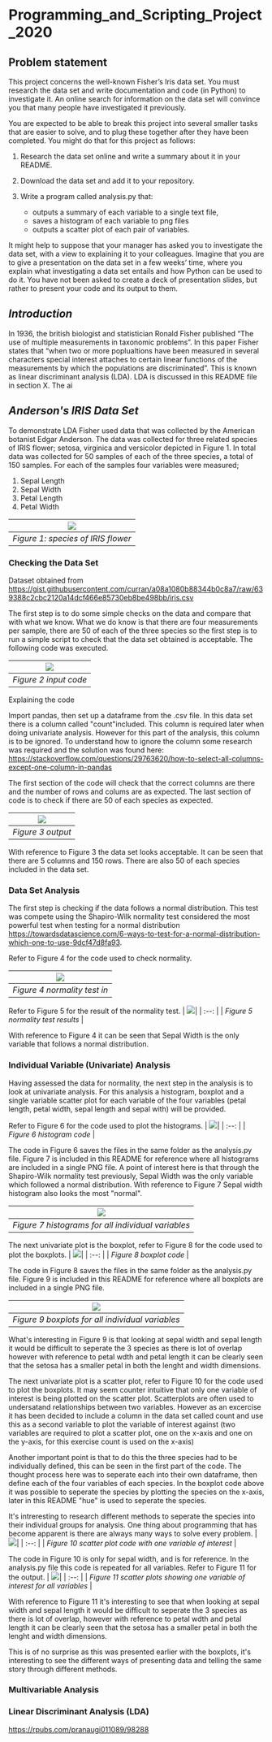 # Programming_and_Scripting_Project_2020

## Problem statement 
This project concerns the well-known Fisher’s Iris data set. You must research
the data set and write documentation and code (in Python) to investigate it. An
online search for information on the data set will convince you that many people have
investigated it previously.

You are expected to be able to break this project into several smaller tasks that are
easier to solve, and to plug these together after they have been completed. You might
do that for this project as follows:

1. Research the data set online and write a summary about it in your README.
2. Download the data set and add it to your repository.
3. Write a program called analysis.py that:

    * outputs a summary of each variable to a single text file,
    * saves a histogram of each variable to png files
    * outputs a scatter plot of each pair of variables.

It might help to suppose that your manager has asked you to investigate the data
set, with a view to explaining it to your colleagues. Imagine that you are to give a
presentation on the data set in a few weeks’ time, where you explain what investigating
a data set entails and how Python can be used to do it. You have not been asked to
create a deck of presentation slides, but rather to present your code and its output to
them.

## *Introduction*
In 1936, the british biologist and statistician Ronald Fisher published “The use of multiple measurements in taxonomic problems”. In this paper Fisher states that “when two or more poplualtions have been measured in several characters special interest attaches to certain linear functions of the measurements by which the populations are discriminated”. This is known as linear discriminant analysis (LDA). LDA is discussed in this README file in section X. The ai

## *Anderson's IRIS Data Set*
To demonstrate LDA Fisher used data that was collected by the American botanist Edgar Anderson. The data was collected for three related species of IRIS flower; setosa, virginica and versicolor depicted in Figure 1. In total data was collected for 50 samples of each of the three species, a total of 150 samples. For each of the samples four variables were measured;
1. Sepal Length
2. Sepal Width
3. Petal Length
4. Petal Width

|![](Setosa_Versicolor,_Virginica_named.PNG)|
| :--: |
| *Figure 1: species of IRIS flower* |



### Checking the Data Set
Dataset obtained from https://gist.githubusercontent.com/curran/a08a1080b88344b0c8a7/raw/639388c2cbc2120a14dcf466e85730eb8be498bb/iris.csv

The first step is to do some simple checks on the data and compare that with what we know. What we do know is that there are four measurements per sample, there are 50 of each of the three species so the first step is to run a simple script to check that the data set obtained is acceptable. The following code was executed.

|![](IRIS_data_in.PNG)|
| :--: |
| *Figure 2 input code* |


Explaining the code

Import pandas, then set up a dataframe from the .csv file. In this data set there is a column called "count"included. This column is required later when doing univariate analysis. However for this part of the analysis, this column is to be ignored. To understand how to ignore the column some research was required and the solution was found here: https://stackoverflow.com/questions/29763620/how-to-select-all-columns-except-one-column-in-pandas

 The first section of the code will check that the correct columns are there and the number of rows and colums are as expected. The last section of code is to check  if there are 50 of each species as expected.

| ![](IRIS_data_out.PNG)|
| :--: |
| *Figure 3 output* |

With reference to Figure 3 the data set looks acceptable. It can be seen that there are 5 columns and 150 rows. There are also 50 of each species included in the data set.

### Data Set Analysis
The first step is checking if the data follows a normal distribution. This test was compete using the Shapiro-Wilk normality test  considered the most powerful test when testing for a normal distribution https://towardsdatascience.com/6-ways-to-test-for-a-normal-distribution-which-one-to-use-9dcf47d8fa93.

Refer to Figure 4 for the code used to check normality.

| ![](Normality_test_in.PNG)|
| :--: |
| *Figure 4 normality test in* |


Refer to Figure 5 for the result of the normality test.
| ![](Normality_test_out.PNG)|
| :--: |
| *Figure 5 normality test results* |

With reference to Figure 4 it can be seen that Sepal Width is the only variable that follows a normal distribution.

### Individual Variable (Univariate) Analysis

Having assessed the data for normality, the next step in the analysis is to look at univariate analysis. For this analysis a histogram, boxplot and a single variable scatter plot for each variable of the four variables (petal length, petal width, sepal length and sepal with) will be provided.

Refer to Figure 6 for the code used to plot the histograms.
| ![](Histogram_in.PNG)|
| :--: |
| *Figure 6 histogram code* |

The code in Figure 6 saves the files in the same folder as the analysis.py file. Figure 7 is included in this README for reference where all histograms are included in a single PNG file. A point of interest here is that through the Shapiro-Wilk normality test previously, Sepal Width was the only variable which followed a normal distribution. With reference to Figure 7 Sepal width histogram also looks the most "normal".

| ![](Multi_Hist.png)|
| :--: |
| *Figure 7 histograms for all individual variables* |

The next univariate plot is the boxplot, refer to Figure 8 for the code used to plot the boxplots.
| ![](Boxplot_in.PNG)|
| :--: |
| *Figure 8 boxplot code* |

The code in Figure 8 saves the files in the same folder as the analysis.py file. Figure 9 is included in this README for reference where all boxplots are included in a single PNG file.

| ![](Multi_Box.png)|
| :--: |
| *Figure 9 boxplots for all individual variables* |

What's interesting in Figure 9 is that looking at sepal width and sepal length it would be difficult to seperate the 3 species as there is lot of overlap however with reference to petal wdth and petal length it can be clearly seen that the setosa has a smaller petal in both the lenght and width dimensions.

The next univariate plot is a scatter plot, refer to Figure 10 for the code used to plot the boxplots. It may seem counter intuitive that only one variable of interest is being plotted on the scatter plot. Scatterplots are often used to undersatand relationships between two variables. However as an excercise it has been decided to include a column in the data set called count and use this as a second variable to plot the variable of interest against (two variables are required to plot a scatter plot, one on the x-axis and one on the y-axis, for this exercise count is used on the x-axis) 

Another important point is that to do this the three species had to be individually defined, this can be seen in the first part of the code. The thought process here was to seperate each into their own dataframe, then define each of the four variables of each species. In the boxplot code above it was possible to seperate the species by plotting the species on the x-axis, later in this README "hue" is used to seperate the species. 

It's intreresting to research different methods to seperate the species into their individual groups for analysis. One thing about programming that has become apparent is there are always many ways to solve every problem. 
| ![](single_scatter_in.PNG)|
| :--: |
| *Figure 10 scatter plot code with one variable of interest* |

The code in Figure 10 is only for sepal width, and is for reference. In the analysis.py file this code is repeated for all variables. Refer to Figure 11 for the output.
| ![](single_scatter_out.PNG)|
| :--: |
| *Figure 11 scatter plots showing one variable of interest for all variables* |

With reference to Figure 11 it's interesting to see that when looking at sepal width and sepal length it would be difficult to seperate the 3 species as there is lot of overlap, however with reference to petal wdth and petal length it can be clearly seen that the setosa has a smaller petal in both the lenght and width dimensions.

This is of no surprise as this was presented earlier with the boxplots, it's interesting to see the different ways of presenting data and telling the same story through different methods.

### Multivariable Analysis




### Linear Discriminant Analysis (LDA)
https://rpubs.com/pranaugi011089/98288

